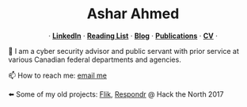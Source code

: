 <p align="center">
  <h1 align="center">Ashar Ahmed</h1>
  
  <p align="center">
  &middot;
    <a href="https://www.linkedin.com/in/asharsahmed/"><strong>LinkedIn</strong></a>
  &middot;
    <a href="https://github.com/asharahmed/asharahmed/blob/main/ReadingList.md"><strong>Reading List</strong></a>
  &middot;
  <a href="https://blog.aahmed.ca/posts/"><strong>Blog</strong></a>
  &middot;
  <a href="https://web.cs.dal.ca/~ashar/publications.html"><strong>Publications</strong></a>
  &middot;
  <a href="https://web.cs.dal.ca/~ashar/cv.pdf"><strong>CV</strong></a>
  &middot;
  </p>
</p>
<p>
 🔭 I am a cyber security advisor and public servant with prior service at various Canadian federal departments and agencies.
  
 📫 How to reach me: [email me](mailto:ashar@dal.ca)       
   
 <p>
   
 ⬅️ Some of my old projects: [Flik](https://i.asharahmed.com/), [Respondr](https://devpost.com/software/respondr) @ Hack the North 2017      
      
   </p>
 </p>
<!--
**asharahmed/asharahmed** is a ✨ _special_ ✨ repository because its `README.md` (this file) appears on your GitHub profile.

Here are some ideas to get you started:

- 
-
- 👯 I’m looking to collaborate on ...
- 
- 
-
- 
- ⚡ Fun fact: ...
-->
